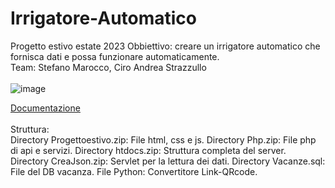 # Irrigatore-Automatico
Progetto estivo estate 2023
Obbiettivo: creare un irrigatore automatico che fornisca dati e possa funzionare automaticamente.<br>
Team: Stefano Marocco, Ciro Andrea Strazzullo<br>
<br>
![image](https://github.com/FapaKslapa/Irrigatore-Automatico/assets/114689671/f5ef5f30-c3d5-4c81-8fac-beab5ae557e2)

[Documentazione](https://docs.google.com/document/d/1etj1miM9YMz_qt-9vOgKEimMuFrSBgD4ijsuEqIGNow/edit?usp=sharing)<br><br>
Struttura:<br>
  Directory Progettoestivo.zip: File html, css e js.
  Directory Php.zip: File php di api e servizi.
  Directory htdocs.zip: Struttura completa del server.
  Directory CreaJson.zip: Servlet per la lettura dei dati.
  Directory Vacanze.sql: File del DB vacanza.
  File Python: Convertitore Link-QRcode.

